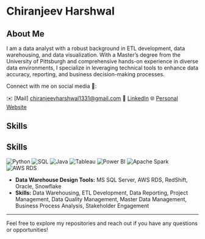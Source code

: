# Chiranjeev Harshwal

## About Me
I am a data analyst with a robust background in ETL development, data warehousing, and data visualization. With a Master’s degree from the University of Pittsburgh and comprehensive hands-on experience in diverse data environments, I specialize in leveraging technical tools to enhance data accuracy, reporting, and business decision-making processes.

Connect with me on social media 👋:

✉️ [Mail] chiranjeevharshwal1331@gmail.com
🔗 [LinkedIn](https://www.linkedin.com/in/chiranjeev-harshwal/)
🌐 [Personal Website](https://chiranjeevh.github.io/)

## Skills
## Skills
![Python](https://img.shields.io/badge/Python-3776AB?style=flat&logo=python&logoColor=white)
![SQL](https://img.shields.io/badge/SQL-4479A1?style=flat&logo=MySQL&logoColor=white)
![Java](https://img.shields.io/badge/Java-007396?style=flat&logo=java&logoColor=white)
![Tableau](https://img.shields.io/badge/Tableau-1E4E79?style=flat&logo=Tableau&logoColor=white)
![Power BI](https://img.shields.io/badge/Power%20BI-F2C811?style=flat&logo=powerbi&logoColor=black)
![Apache Spark](https://img.shields.io/badge/Apache%20Spark-E25A1C?style=flat&logo=Apache%20Spark&logoColor=white)
![AWS RDS](https://img.shields.io/badge/AWS%20RDS-FF9900?style=flat&logo=amazonaws&logoColor=white)
- **Data Warehouse Design Tools:** MS SQL Server, AWS RDS, RedShift, Oracle, Snowflake
- **Skills:** Data Warehousing, ETL Development, Data Reporting, Project Management, Data Quality Management, Master Data Management, Business Process Analysis, Stakeholder Engagement

---

Feel free to explore my repositories and reach out if you have any questions or opportunities!

